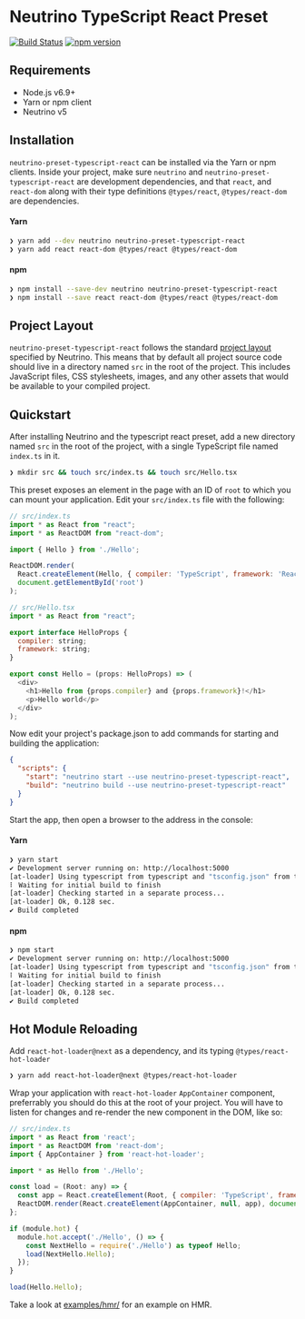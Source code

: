 # Neutrino TypeScript React Preset

[![Build Status](https://travis-ci.org/guzart/neutrino-preset-typescript-react.svg?branch=master)](https://travis-ci.org/guzart/neutrino-preset-typescript-react)
[![npm version](https://badge.fury.io/js/neutrino-preset-typescript-react.svg)](https://badge.fury.io/js/neutrino-preset-typescript-react)

## Requirements

- Node.js v6.9+
- Yarn or npm client
- Neutrino v5

## Installation

`neutrino-preset-typescript-react` can be installed via the Yarn or npm clients. Inside your project, make sure
`neutrino` and `neutrino-preset-typescript-react` are development dependencies, and that `react`, and `react-dom` along with their type definitions `@types/react`, `@types/react-dom` are dependencies.

#### Yarn

```bash
❯ yarn add --dev neutrino neutrino-preset-typescript-react
❯ yarn add react react-dom @types/react @types/react-dom
```

#### npm

```bash
❯ npm install --save-dev neutrino neutrino-preset-typescript-react
❯ npm install --save react react-dom @types/react @types/react-dom
```

## Project Layout

`neutrino-preset-typescript-react` follows the standard [project layout](https://neutrino.js.org/project-layout) specified by Neutrino. This
means that by default all project source code should live in a directory named `src` in the root of the
project. This includes JavaScript files, CSS stylesheets, images, and any other assets that would be available
to your compiled project.

## Quickstart

After installing Neutrino and the typescript react preset, add a new directory named `src` in the root of the project, with
a single TypeScript file named `index.ts` in it.

```bash
❯ mkdir src && touch src/index.ts && touch src/Hello.tsx
```

This preset exposes an element in the page with an ID of `root` to which you can mount your application. Edit
your `src/index.ts` file with the following:

```javascript
// src/index.ts
import * as React from "react";
import * as ReactDOM from "react-dom";

import { Hello } from './Hello';

ReactDOM.render(
  React.createElement(Hello, { compiler: 'TypeScript', framework: 'React' }),
  document.getElementById('root')
);

// src/Hello.tsx
import * as React from "react";

export interface HelloProps {
  compiler: string;
  framework: string;
}

export const Hello = (props: HelloProps) => (
  <div>
    <h1>Hello from {props.compiler} and {props.framework}!</h1>
    <p>Hello world</p>
  </div>
);
```

Now edit your project's package.json to add commands for starting and building the application:

```json
{
  "scripts": {
    "start": "neutrino start --use neutrino-preset-typescript-react",
    "build": "neutrino build --use neutrino-preset-typescript-react"
  }
}
```

Start the app, then open a browser to the address in the console:

#### Yarn

```bash
❯ yarn start
✔ Development server running on: http://localhost:5000
[at-loader] Using typescript from typescript and "tsconfig.json" from tsconfig.json.
⠇ Waiting for initial build to finish
[at-loader] Checking started in a separate process...
[at-loader] Ok, 0.128 sec.
✔ Build completed
```

#### npm

```bash
❯ npm start
✔ Development server running on: http://localhost:5000
[at-loader] Using typescript from typescript and "tsconfig.json" from tsconfig.json.
⠇ Waiting for initial build to finish
[at-loader] Checking started in a separate process...
[at-loader] Ok, 0.128 sec.
✔ Build completed
```

## Hot Module Reloading

Add `react-hot-loader@next` as a dependency, and its typing `@types/react-hot-loader`

```bash
❯ yarn add react-hot-loader@next @types/react-hot-loader
```

Wrap your application with `react-hot-loader` `AppContainer` component, preferrably you should do this at
the root of your project. You will have to listen for changes and re-render the new component in the DOM,
like so:

```js
// src/index.ts
import * as React from 'react';
import * as ReactDOM from 'react-dom';
import { AppContainer } from 'react-hot-loader';

import * as Hello from './Hello';

const load = (Root: any) => {
  const app = React.createElement(Root, { compiler: 'TypeScript', framework: 'React' });
  ReactDOM.render(React.createElement(AppContainer, null, app), document.getElementById('root'));
};

if (module.hot) {
  module.hot.accept('./Hello', () => {
    const NextHello = require('./Hello') as typeof Hello;
    load(NextHello.Hello);
  });
}

load(Hello.Hello);
```

Take a look at [examples/hmr/](https://github.com/guzart/neutrino-preset-typescript-react/tree/master/examples/hmr)
for an example on HMR.
